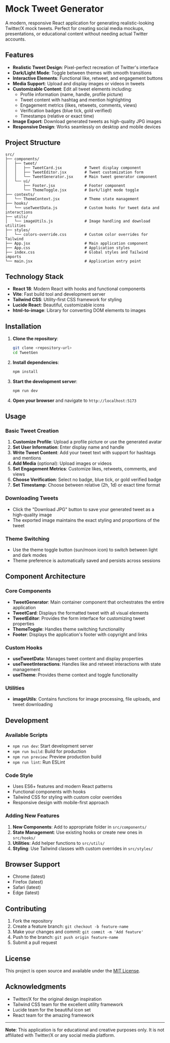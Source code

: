 # Mock Tweet Generator

A modern, responsive React application for generating realistic-looking Twitter/X mock tweets. Perfect for creating social media mockups, presentations, or educational content without needing actual Twitter accounts.

## Features

- **Realistic Tweet Design**: Pixel-perfect recreation of Twitter's interface
- **Dark/Light Mode**: Toggle between themes with smooth transitions
- **Interactive Elements**: Functional like, retweet, and engagement buttons
- **Media Support**: Upload and display images or videos in tweets
- **Customizable Content**: Edit all tweet elements including:
  - Profile information (name, handle, profile picture)
  - Tweet content with hashtag and mention highlighting
  - Engagement metrics (likes, retweets, comments, views)
  - Verification badges (blue tick, gold verified)
  - Timestamps (relative or exact time)
- **Image Export**: Download generated tweets as high-quality JPG images
- **Responsive Design**: Works seamlessly on desktop and mobile devices

## Project Structure

```
src/
├── components/
│   ├── tweet/
│   │   ├── TweetCard.jsx          # Tweet display component
│   │   ├── TweetEditor.jsx        # Tweet customization form
│   │   └── TweetGenerator.jsx     # Main tweet generator component
│   └── ui/
│       ├── Footer.jsx             # Footer component
│       └── ThemeToggle.jsx        # Dark/light mode toggle
├── contexts/
│   └── ThemeContext.jsx           # Theme state management
├── hooks/
│   └── useTweetData.js            # Custom hooks for tweet data and interactions
├── utils/
│   └── imageUtils.js              # Image handling and download utilities
├── styles/
│   └── colors-override.css        # Custom color overrides for Tailwind
├── App.jsx                        # Main application component
├── App.css                        # Application styles
├── index.css                      # Global styles and Tailwind imports
└── main.jsx                       # Application entry point
```

## Technology Stack

- **React 18**: Modern React with hooks and functional components
- **Vite**: Fast build tool and development server
- **Tailwind CSS**: Utility-first CSS framework for styling
- **Lucide React**: Beautiful, customizable icons
- **html-to-image**: Library for converting DOM elements to images

## Installation

1. **Clone the repository**:
   ```bash
   git clone <repository-url>
   cd TweetGen
   ```

2. **Install dependencies**:
   ```bash
   npm install
   ```

3. **Start the development server**:
   ```bash
   npm run dev
   ```

4. **Open your browser** and navigate to `http://localhost:5173`

## Usage

### Basic Tweet Creation

1. **Customize Profile**: Upload a profile picture or use the generated avatar
2. **Set User Information**: Enter display name and handle
3. **Write Tweet Content**: Add your tweet text with support for hashtags and mentions
4. **Add Media** (optional): Upload images or videos
5. **Set Engagement Metrics**: Customize likes, retweets, comments, and views
6. **Choose Verification**: Select no badge, blue tick, or gold verified badge
7. **Set Timestamp**: Choose between relative (2h, 1d) or exact time format

### Downloading Tweets

- Click the "Download JPG" button to save your generated tweet as a high-quality image
- The exported image maintains the exact styling and proportions of the tweet

### Theme Switching

- Use the theme toggle button (sun/moon icon) to switch between light and dark modes
- Theme preference is automatically saved and persists across sessions

## Component Architecture

### Core Components

- **TweetGenerator**: Main container component that orchestrates the entire application
- **TweetCard**: Displays the formatted tweet with all visual elements
- **TweetEditor**: Provides the form interface for customizing tweet properties
- **ThemeToggle**: Handles theme switching functionality
- **Footer**: Displays the application's footer with copyright and links

### Custom Hooks

- **useTweetData**: Manages tweet content and display properties
- **useTweetInteractions**: Handles like and retweet interactions with state management
- **useTheme**: Provides theme context and toggle functionality

### Utilities

- **imageUtils**: Contains functions for image processing, file uploads, and tweet downloading

## Development

### Available Scripts

- `npm run dev`: Start development server
- `npm run build`: Build for production
- `npm run preview`: Preview production build
- `npm run lint`: Run ESLint

### Code Style

- Uses ES6+ features and modern React patterns
- Functional components with hooks
- Tailwind CSS for styling with custom color overrides
- Responsive design with mobile-first approach

### Adding New Features

1. **New Components**: Add to appropriate folder in `src/components/`
2. **State Management**: Use existing hooks or create new ones in `src/hooks/`
3. **Utilities**: Add helper functions to `src/utils/`
4. **Styling**: Use Tailwind classes with custom overrides in `src/styles/`

## Browser Support

- Chrome (latest)
- Firefox (latest)
- Safari (latest)
- Edge (latest)

## Contributing

1. Fork the repository
2. Create a feature branch: `git checkout -b feature-name`
3. Make your changes and commit: `git commit -m 'Add feature'`
4. Push to the branch: `git push origin feature-name`
5. Submit a pull request

## License

This project is open source and available under the [MIT License](LICENSE).

## Acknowledgments

- Twitter/X for the original design inspiration
- Tailwind CSS team for the excellent utility framework
- Lucide team for the beautiful icon set
- React team for the amazing framework

---

**Note**: This application is for educational and creative purposes only. It is not affiliated with Twitter/X or any social media platform.
